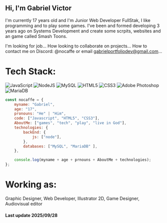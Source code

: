 ## Hi, I'm Gabriel Victor
I'm currently 17 years old and I'm Junior Web Developer FullStak, I like programming and to play some games. I've been and formed developing 3 years ago on Systems Development and create some scrpits, websites and an game called Smash Toons.

I'm looking for job...
How looking to collaborate on projects...
How to contact me on Discord: @nocaffe or email gabrielportfoliodev@gmail.com...


# Tech Stack:
![JavaScript](https://img.shields.io/badge/javascript-%23323330.svg?style=for-the-badge&logo=javascript&logoColor=%23F7DF1E) ![NodeJS](https://img.shields.io/badge/node.js-6DA55F?style=for-the-badge&logo=node.js&logoColor=white) <!-- ![React](https://img.shields.io/badge/react-%2320232a.svg?style=for-the-badge&logo=react&logoColor=%2361DAFB) --> ![MySQL](https://img.shields.io/badge/mysql-%2300f.svg?style=for-the-badge&logo=mysql&logoColor=white) ![HTML5](https://img.shields.io/badge/HTML5-E34F26?style=for-the-badge&logo=html5&logoColor=white
) ![CSS3](https://img.shields.io/badge/CSS3-1572B6?style=for-the-badge&logo=css3&logoColor=white) ![Adobe Photoshop](https://img.shields.io/badge/Photoshop-31A8FF?style=for-the-badge&logo=adobephotoshop&logoColor=white) ![MariaDB](https://img.shields.io/badge/MariaDB-003545?style=for-the-badge&logo=mariadb&logoColor=white)




```javascript
const nocaffe = {
    myname: "Gabriel",
    age: "17",
    pronouns: "He" | "Him",
    code: ["Javascript", "HTML5", "CSS3"],
    AboutMe: ["games", "tech", "play", "live in God"],
    technologies: {
        backEnd: {
            js: ["node"],
        },
        databases: ["MySQL", "MariaDB" ],
    },

    console.log(myname + age + prnouns + AboutMe + technologies);
};
```

# Working as:
Graphic Designer,
Web Developer,
Illustrator 2D,
Game Designer,
Audiovisual editor

#### Last update 2025/09/28

<!-- Proudly created with GPRM ( https://gprm.itsvg.in ) -->



<!---
coffeejpeg/coffeejpeg is a canal repository because its `README.md` (this file) appears on your GitHub profile.
You can click the Preview link to take a look at your changes.
--->
